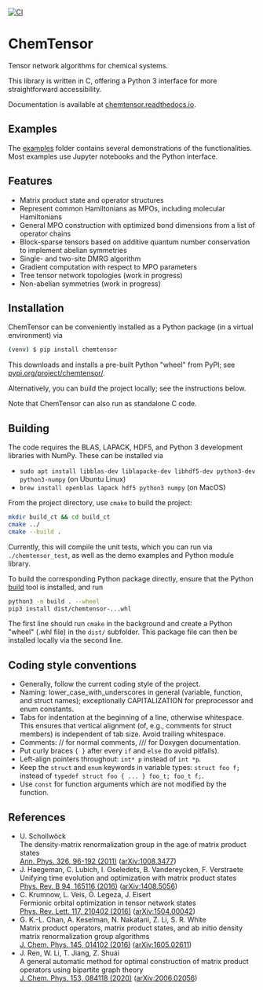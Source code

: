 [![CI](https://github.com/qc-tum/chemtensor/actions/workflows/ci.yml/badge.svg)](https://github.com/qc-tum/chemtensor/actions/workflows/ci.yml)


ChemTensor
==========

Tensor network algorithms for chemical systems.

This library is written in C, offering a Python 3 interface for more straightforward accessibility.

Documentation is available at [chemtensor.readthedocs.io](https://chemtensor.readthedocs.io).


Examples
--------
The [examples](examples/) folder contains several demonstrations of the functionalities. Most examples use Jupyter notebooks and the Python interface.


Features
--------
- Matrix product state and operator structures
- Represent common Hamiltonians as MPOs, including molecular Hamiltonians
- General MPO construction with optimized bond dimensions from a list of operator chains
- Block-sparse tensors based on additive quantum number conservation to implement abelian symmetries
- Single- and two-site DMRG algorithm
- Gradient computation with respect to MPO parameters
- Tree tensor network topologies (work in progress)
- Non-abelian symmetries (work in progress)


Installation
------------
ChemTensor can be conveniently installed as a Python package (in a virtual environment) via
```bash
(venv) $ pip install chemtensor
```
This downloads and installs a pre-built Python "wheel" from PyPI; see [pypi.org/project/chemtensor/](https://pypi.org/project/chemtensor/).

Alternatively, you can build the project locally; see the instructions below.

Note that ChemTensor can also run as standalone C code.


Building
--------
The code requires the BLAS, LAPACK, HDF5, and Python 3 development libraries with NumPy. These can be installed via 
- `sudo apt install libblas-dev liblapacke-dev libhdf5-dev python3-dev python3-numpy` (on Ubuntu Linux)
- `brew install openblas lapack hdf5 python3 numpy` (on MacOS)

From the project directory, use `cmake` to build the project:
```bash
mkdir build_ct && cd build_ct
cmake ../
cmake --build .
```
Currently, this will compile the unit tests, which you can run via `./chemtensor_test`, as well as the demo examples and Python module library.

To build the corresponding Python package directly, ensure that the Python [build](https://pypi.org/project/build/) tool is installed, and run
```bash
python3 -m build . --wheel
pip3 install dist/chemtensor-...whl
```
The first line should run `cmake` in the background and create a Python "wheel" (.whl file) in the `dist/` subfolder. This package file can then be installed locally via the second line.


Coding style conventions
------------------------
- Generally, follow the current coding style of the project.
- Naming: lower_case_with_underscores in general (variable, function, and struct names); exceptionally CAPITALIZATION for preprocessor and enum constants.
- Tabs for indentation at the beginning of a line, otherwise whitespace. This ensures that vertical alignment (of, e.g., comments for struct members) is independent of tab size. Avoid trailing whitespace.
- Comments: // for normal comments, /// for Doxygen documentation.
- Put curly braces `{ }` after every `if` and `else` (to avoid pitfalls).
- Left-align pointers throughout: `int* p` instead of `int *p`.
- Keep the `struct` and `enum` keywords in variable types: `struct foo f;` instead of `typedef struct foo { ... } foo_t; foo_t f;`.
- Use `const` for function arguments which are not modified by the function.


References
----------
- U. Schollwöck  
  The density-matrix renormalization group in the age of matrix product states  
  [Ann. Phys. 326, 96-192 (2011)](https://doi.org/10.1016/j.aop.2010.09.012) ([arXiv:1008.3477](https://arxiv.org/abs/1008.3477))
- J. Haegeman, C. Lubich, I. Oseledets, B. Vandereycken, F. Verstraete  
  Unifying time evolution and optimization with matrix product states  
  [Phys. Rev. B 94, 165116 (2016)](https://doi.org/10.1103/PhysRevB.94.165116) ([arXiv:1408.5056](https://arxiv.org/abs/1408.5056))
- C. Krumnow, L. Veis, Ö. Legeza, J. Eisert  
  Fermionic orbital optimization in tensor network states  
  [Phys. Rev. Lett. 117, 210402 (2016)](https://doi.org/10.1103/PhysRevLett.117.210402) ([arXiv:1504.00042](https://arxiv.org/abs/1504.00042))
- G. K.-L. Chan, A. Keselman, N. Nakatani, Z. Li, S. R. White  
  Matrix product operators, matrix product states, and ab initio density matrix renormalization group algorithms  
  [J. Chem. Phys. 145, 014102 (2016)](https://doi.org/10.1063/1.4955108) ([arXiv:1605.02611](https://arxiv.org/abs/1605.02611))
- J. Ren, W. Li, T. Jiang, Z. Shuai  
  A general automatic method for optimal construction of matrix product operators using bipartite graph theory  
  [J. Chem. Phys. 153, 084118 (2020)](https://doi.org/10.1063/5.0018149) ([arXiv:2006.02056](https://arxiv.org/abs/2006.02056))
